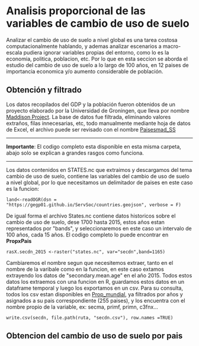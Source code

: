 # Analisis proporcional de las variables de cambio de uso de suelo
Analizar el cambio de uso de suelo a nivel global es una tarea costosa computacionalmente hablando, y ademas analizar escenarios a macro-escala pudiera ignorar variables propias del entorno, como lo es la economia, politica, poblacion, etc. Por lo que en esta seccion se aborda el estudio del cambio de uso de suelo a lo largo de 100 años, en 12 paises de importancia economica y/o aumento considerable de población.

## Obtención y filtrado
Los datos recopilados del GDP y la población fueron obtenidos de un proyecto elaborado por la Universidad de Groningen, que lleva por nombre [Maddison Project](https://www.rug.nl/ggdc/historicaldevelopment/maddison/releases/maddison-project-database-2020?lang=en "Maddison Project").
La base de datos fue filtrada, eliminando valores extraños, filas innecesarias, etc, todo manualmente mediante hoja de datos de Excel, el archivo puede ser revisado con el nombre [Paisesmad_SS](https://github.com/LuisMario2016/Servicio_social/blob/main/proporciones/paisesmad_SS.xlsx "Paisesmad_SS")

------------
**Importante**: El codigo completo esta disponible en esta misma carpeta, abajo solo se explican a grandes rasgos como funciona.

------------


Los datos contenidos en STATES.nc que extraimos y descargamos del tema cambio de uso de suelo, contiene las variables del cambio de uso de suelo a nivel global, por lo que necesitamos un delimitador de paises en este caso es la funcion: 

``
land<-readOGR(dsn = "https://gegp01.github.io/ServSoc/countries.geojson", verbose = F)
``

De igual forma el archivo States.nc contiene datos historicos sobre el cambio de uso de suelo, dese 1700 hasta 2015, estos años estan representados por "bands", y seleccionaremos en este caso un intervalo de 100 años, cada 15 años. El codigo completo lo puede encontrar en **PropxPais**

``
rasX.secdn_2015 <-raster("states.nc", var="secdn",band=1165)
``

Cambiaremos el nombre segun que necesitemos extraer, tanto en el nombre de la varibale como en la funcion, en este caso extamos extrayendo los datos de "secondary.mean.age" en el año 2015.
Todos estos datos los extraemos con una funcion en R, guardamos estos datos en un dataframe temporal y luego los exportamos en un csv. Para su consulta, todos los csv estan disponibles en [Prop_mundial](https://github.com/LuisMario2016/Servicio_social/tree/main/proporciones/Prop_mundial "Prop_mundial"), ya filtrados por años y asignados a su pais correspondiente (255 paises), y los encuentra con el nombre propio de la variable, ex: secma, primf, primn, c3fnx...

``
write.csv(secdn, file.path(ruta, "secdn.csv"), row.names =TRUE)
``
## Obtencion del cambio de uso de suelo por pais
